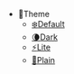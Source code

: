 - :art:Theme
    - [:snowflake:Default](# 'Simple')
    - [:waning_crescent_moon:Dark](# 'Simple Dark')
    - [:zap:Lite](# 'Vue')
    - [:page_facing_up:Plain](# 'Plain')